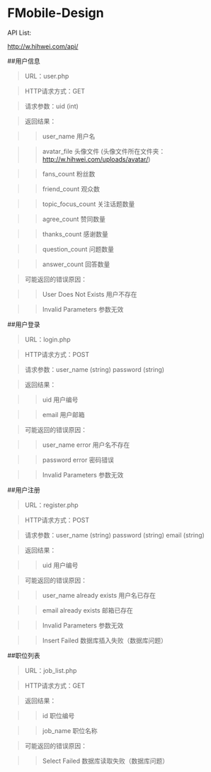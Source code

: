 FMobile-Design
==============

API List:

http://w.hihwei.com/api/



##用户信息

> URL：user.php

> HTTP请求方式：GET

> 请求参数：uid (int)

> 返回结果：

> > user_name 用户名

> > avatar_file 头像文件 (头像文件所在文件夹：http://w.hihwei.com/uploads/avatar/)

> > fans_count 粉丝数

> > friend_count 观众数

> > topic_focus_count 关注话题数量

> > agree_count 赞同数量

> > thanks_count 感谢数量

> > question_count  问题数量

> > answer_count 回答数量

> 可能返回的错误原因：

> > User Does Not Exists 用户不存在

> > Invalid Parameters 参数无效

##用户登录

> URL：login.php

> HTTP请求方式：POST

> 请求参数：user_name (string) password (string)

> 返回结果：

> > uid 用户编号

> > email 用户邮箱

> 可能返回的错误原因：

> > user_name error 用户名不存在

> > password error 密码错误

> > Invalid Parameters 参数无效

##用户注册

> URL：register.php

> HTTP请求方式：POST

> 请求参数：user_name (string) password (string) email (string)

> 返回结果：

> > uid 用户编号

> 可能返回的错误原因：

> > user_name already exists 用户名已存在

> > email already exists 邮箱已存在

> > Invalid Parameters 参数无效

> > Insert Failed 数据库插入失败（数据库问题）

##职位列表

> URL：job_list.php

> HTTP请求方式：GET

> 返回结果：

> > id 职位编号

> > job_name 职位名称

> 可能返回的错误原因：

> > Select Failed 数据库读取失败（数据库问题）



